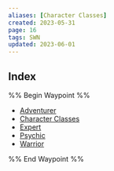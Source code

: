 ```yaml
---
aliases: [Character Classes]
created: 2023-05-31
page: 16
tags: SWN
updated: 2023-06-01
---
```



## Index

%% Begin Waypoint %%
- [Adventurer](./Adventurer.md)
- [Character Classes](./Character%20Classes.md)
- [Expert](./Expert.md)
- [Psychic](./Psychic.md)
- [Warrior](./Warrior.md)

%% End Waypoint %%
